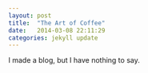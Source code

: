 ```yaml
---
layout: post
title:  "The Art of Coffee"
date:   2014-03-08 22:11:29
categories: jekyll update
---
```


I made a blog, but I have nothing to say.
